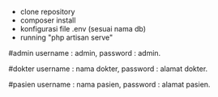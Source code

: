 - clone repository
- composer install
- konfigurasi file .env (sesuai nama db)
- running "php artisan serve"

#admin
username : admin,
password : admin.

#dokter
username : nama dokter,
password : alamat dokter.

#pasien
username : nama pasien,
password : alamat pasien.
